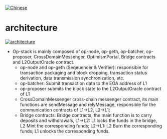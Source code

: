 [![Chinese](https://img.shields.io/badge/Chinese-README-blue)](ReadMe.md)


# architecture

[![architecture](https://github.com/guoshijiang/how-dose-op-stack-work/blob/main/architecture/images/architecture.png)](https://github.com/guoshijiang/how-dose-op-stack-work)


- Op-stack is mainly composed of op-node, op-geth, op-batcher, op-proposer, CrossDomainMessenger, OptimismPortal, Bridge contracts and L2OutputOracle contract.
   - op-node and op-geth (Seqeuencer & Verifier): responsible for transaction packaging and block dropping, transaction status derivation, data transmission synchronization, etc.
   - op-batcher: Submit transaction data to the EOA address of L1
   - op-proposer submits the block state to the L2OutputOracle contract of L1
   - CrossDomainMessenger cross-chain messenger contract, its main functions are sendMessage and relyMessage, responsible for the communication contracts of L1->L2, L2->L1;
   - Bridge contracts: Bridge contracts, the main function is to carry deposits and withdrawals, L1->L2: L1 locks the funds in the bridge, L2 Mint the corresponding funds; L2->L1: L2 Burn the corresponding funds; L1 unlocks the corresponding funds.
